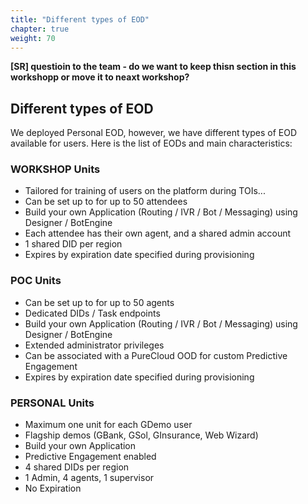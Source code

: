 ```yaml
---
title: "Different types of EOD"
chapter: true
weight: 70
---
```


**[SR] questioin to the team - do we want to keep thisn section in this workshopp or move it to neaxt workshop?**
## Different types of EOD

We deployed Personal EOD, however, we have different types of EOD available for users.
Here is the list of EODs and main characteristics:

### WORKSHOP Units

- Tailored for training of users on the platform during TOIs...
- Can be set up to for up to 50 attendees
- Build your own Application (Routing / IVR / Bot / Messaging) using Designer / BotEngine
- Each attendee has their own agent, and a shared admin account
- 1 shared DID per region
- Expires by expiration date specified during provisioning

### POC Units

- Can be set up to for up to 50 agents
- Dedicated DIDs / Task endpoints
- Build your own Application (Routing / IVR / Bot / Messaging) using Designer / BotEngine
- Extended administrator privileges
- Can be associated with a PureCloud OOD for custom Predictive Engagement
- Expires by expiration date specified during provisioning

### PERSONAL Units

- Maximum one unit for each GDemo user
- Flagship demos (GBank, GSol, GInsurance, Web Wizard)
- Build your own Application 
- Predictive Engagement enabled
- 4 shared DIDs per region
- 1 Admin, 4 agents, 1 supervisor
- No Expiration

